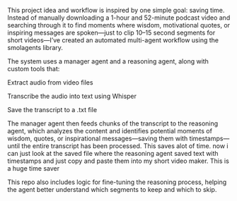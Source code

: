 This project idea and workflow is inspired by one simple goal: saving time. Instead of manually downloading a 1-hour and 52-minute podcast video and searching through it to find moments where wisdom, motivational quotes, or inspiring messages are spoken—just to clip 10–15 second segments for short videos—I’ve created an automated multi-agent workflow using the smolagents library.

The system uses a manager agent and a reasoning agent, along with custom tools that:

Extract audio from video files

Transcribe the audio into text using Whisper

Save the transcript to a .txt file

The manager agent then feeds chunks of the transcript to the reasoning agent, which analyzes the content and identifies potential moments of wisdom, quotes, or inspirational messages—saving them with timestamps—until the entire transcript has been processed. This saves alot of time. now i can just look at the saved file where the reasoning agent saved text with timestamps and just copy and paste them into my short video maker. This is a huge time saver

This repo also includes logic for fine-tuning the reasoning process, helping the agent better understand which segments to keep and which to skip.